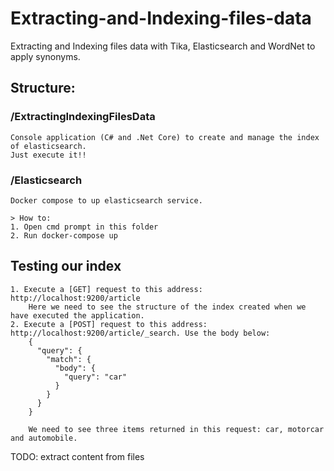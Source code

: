 # Extracting-and-Indexing-files-data
Extracting and Indexing files data with Tika, Elasticsearch and WordNet to apply synonyms.

## Structure:

### /ExtractingIndexingFilesData
    Console application (C# and .Net Core) to create and manage the index of elasticsearch.
    Just execute it!!

### /Elasticsearch
    Docker compose to up elasticsearch service.
    
    > How to:
    1. Open cmd prompt in this folder
    2. Run docker-compose up
    
## Testing our index
    1. Execute a [GET] request to this address: http://localhost:9200/article
        Here we need to see the structure of the index created when we have executed the application.
    2. Execute a [POST] request to this address: http://localhost:9200/article/_search. Use the body below:
        {
          "query": {
            "match": {
              "body": {
                "query": "car"
              }
            }
          }
        }
        
        We need to see three items returned in this request: car, motorcar and automobile.
    



TODO: extract content from files
